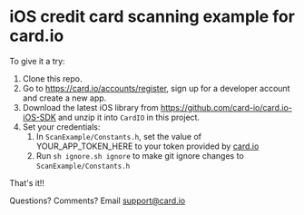 iOS credit card scanning example for card.io
================================================

To give it a try:

1. Clone this repo.
2. Go to https://card.io/accounts/register, sign up for a developer account and create a new app.
3. Download the latest iOS library from https://github.com/card-io/card.io-iOS-SDK and unzip it into `CardIO` in this project.
4. Set your credentials:
    1. In `ScanExample/Constants.h`, set the value of YOUR_APP_TOKEN_HERE to your token provided by [card.io](https://www.card.io/)
    2. Run `sh ignore.sh ignore` to make git ignore changes to `ScanExample/Constants.h`

That's it!!

Questions? Comments? Email support@card.io
